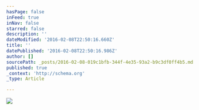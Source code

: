 ```yaml
---
hasPage: false
inFeed: true
inNav: false
starred: false
description: ''
dateModified: '2016-02-08T22:50:16.660Z'
title: ''
datePublished: '2016-02-08T22:50:16.986Z'
author: []
sourcePath: _posts/2016-02-08-019c1bfb-344f-4e35-93a2-b9c3df0ff4b5.md
published: true
_context: 'http://schema.org'
_type: Article

---
```

![](https://the-grid-user-content.s3-us-west-2.amazonaws.com/829c473f-03a0-4fd0-b2aa-b972ad6d7d99.jpg)